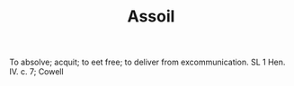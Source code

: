 ---
title: Assoil
letter: A
permalink: "/definitions/assoil.html"
body: To absolve; acquit; to eet free; to deliver from excommunication. SL 1 Hen.
  IV. c. 7; Cowell
published_at: '2018-07-07'
layout: post
---